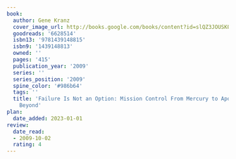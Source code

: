 ```yaml
---
book:
  author: Gene Kranz
  cover_image_url: http://books.google.com/books/content?id=slQZ3JOUSKQC&printsec=frontcover&img=1&zoom=1&edge=curl&source=gbs_api
  goodreads: '6628514'
  isbn13: '9781439148815'
  isbn9: '1439148813'
  owned: ''
  pages: '415'
  publication_year: '2009'
  series: ''
  series_position: '2009'
  spine_color: '#986b64'
  tags: ''
  title: 'Failure Is Not an Option: Mission Control From Mercury to Apollo 13 and
    Beyond'
plan:
  date_added: 2023-01-01
review:
  date_read:
  - 2009-10-02
  rating: 4
---
```

